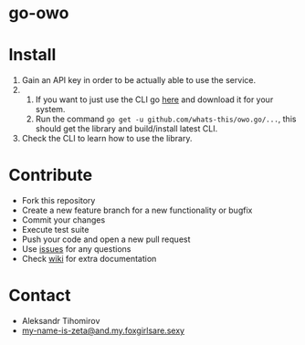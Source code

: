 # go-owo

# Install

 1. Gain an API key in order to be actually able to use the service.
 2. 
     1. If you want to just use the CLI go [here](https://github.com/whats-this/owo.go/releases) and download it for your system.
     2. Run the command `go get -u github.com/whats-this/owo.go/...`, this should get the library and build/install latest CLI.
 3. Check the CLI to learn how to use the library.

# Contribute

- Fork this repository
- Create a new feature branch for a new functionality or bugfix
- Commit your changes
- Execute test suite
- Push your code and open a new pull request
- Use [issues](https://github.com/whats-this/go-owo/issues) for any questions
- Check [wiki](https://github.com/whats-this/go-owo/wiki) for extra documentation

# Contact

- Aleksandr Tihomirov
- [my-name-is-zeta@and.my.foxgirlsare.sexy](mailto:my-name-is-zeta@and.my.foxgirlsare.sexy)